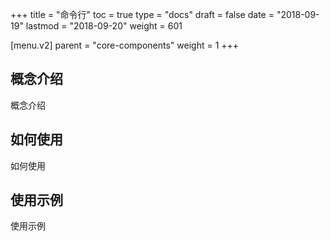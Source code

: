+++
title = "命令行"
toc = true
type = "docs"
draft = false
date = "2018-09-19"
lastmod = "2018-09-20"
weight = 601

[menu.v2]
  parent = "core-components"
  weight = 1
+++

## 概念介绍

概念介绍

## 如何使用

如何使用

## 使用示例

使用示例
